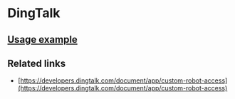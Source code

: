 # DingTalk

## [Usage example](./../../tests/DingTalk/ClientTest.php)

## Related links

* [https://developers.dingtalk.com/document/app/custom-robot-access](https://developers.dingtalk.com/document/app/custom-robot-access)
